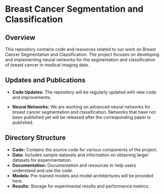 # Breast Cancer Segmentation and Classification

## Overview

This repository contains code and resources related to our work on Breast Cancer Segmentation and Classification. The project focuses on developing and implementing neural networks for the segmentation and classification of breast cancer in medical imaging data.

## Updates and Publications

- **Code Updates:** The repository will be regularly updated with new code and improvements.

- **Neural Networks:** We are working on advanced neural networks for breast cancer segmentation and classification. Networks that have not been published yet will be released after the corresponding paper is published.

## Directory Structure

- **Code:** Contains the source code for various components of the project.
- **Data:** Includes sample datasets and information on obtaining larger datasets for experimentation.
- **Documentation:** Documentation and resources to help users understand and use the code.
- **Models:** Pre-trained models and model architectures will be provided here.
- **Results:** Storage for experimental results and performance metrics.

